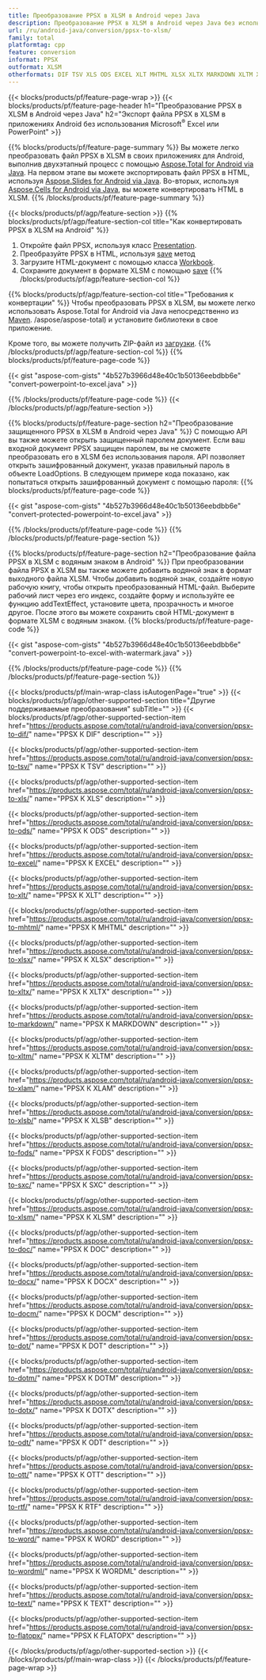 ```yaml
---
title: Преобразование PPSX в XLSM в Android через Java
description: Преобразование PPSX в XLSM в Android через Java без использования Microsoft Excel или PowerPoint
url: /ru/android-java/conversion/ppsx-to-xlsm/
family: total
platformtag: cpp
feature: conversion
informat: PPSX
outformat: XLSM
otherformats: DIF TSV XLS ODS EXCEL XLT MHTML XLSX XLTX MARKDOWN XLTM XLAM XLSB FODS SXC CSV DOC DOCX DOCM DOT DOTM DOTX ODT OTT RTF WORD WORDML TEXT FLATOPX
---
```

{{< blocks/products/pf/feature-page-wrap >}}
{{< blocks/products/pf/feature-page-header h1="Преобразование PPSX в XLSM в Android через Java" h2="Экспорт файла PPSX в XLSM в приложениях Android без использования Microsoft<sup>&reg;</sup> Excel или PowerPoint" >}}

{{% blocks/products/pf/feature-page-summary %}}
Вы можете легко преобразовать файл PPSX в XLSM в своих приложениях для Android, выполнив двухэтапный процесс с помощью [Aspose.Total for Android via Java](https://products.aspose.com/total/android-java/). На первом этапе вы можете экспортировать файл PPSX в HTML, используя [Aspose.Slides for Android via Java](https://products.aspose.com/slides/android-java/). Во-вторых, используя [Aspose.Cells for Android via Java](https://products.aspose.com/cells/android-java/), вы можете конвертировать HTML в XLSM. 
{{% /blocks/products/pf/feature-page-summary  %}}

{{< blocks/products/pf/agp/feature-section >}}
{{% blocks/products/pf/agp/feature-section-col title="Как конвертировать PPSX в XLSM на Android" %}}
1. Откройте файл PPSX, используя класс [Presentation](https://reference.aspose.com/slides/java/com.aspose.slides/Presentation).
2. Преобразуйте PPSX в HTML, используя [save](https://reference.aspose.com/slides/java/com.aspose.slides/Presentation#save-java.lang.String-int-com.aspose.slides.ISaveOptions-) метод
3. Загрузите HTML-документ с помощью класса [Workbook](https://reference.aspose.com/cells/java/com.aspose.cells/Workbook).
4. Сохраните документ в формате XLSM с помощью [save](https://reference.aspose.com/cells/java/com.aspose.cells/)
{{% /blocks/products/pf/agp/feature-section-col %}}

{{% blocks/products/pf/agp/feature-section-col title="Требования к конвертации" %}}
Чтобы преобразовать PPSX в XLSM, вы можете легко использовать Aspose.Total for Android via Java непосредственно из [Maven](https://repository.aspose.com/webapp/#/artifacts/browse/tree/General/repo/com). /aspose/aspose-total) и установите библиотеки в свое приложение.

Кроме того, вы можете получить ZIP-файл из [загрузки](https://downloads.aspose.com/total/androidjava).
{{% /blocks/products/pf/agp/feature-section-col %}}
{{% blocks/products/pf/feature-page-code %}}

{{< gist "aspose-com-gists" "4b527b3966d48e40c1b50136eebdbb6e" "convert-powerpoint-to-excel.java" >}}


{{% /blocks/products/pf/feature-page-code %}}
{{< /blocks/products/pf/agp/feature-section >}}

{{% blocks/products/pf/feature-page-section  h2="Преобразование защищенного PPSX в XLSM в Android через Java" %}}
С помощью API вы также можете открыть защищенный паролем документ. Если ваш входной документ PPSX защищен паролем, вы не сможете преобразовать его в XLSM без использования пароля. API позволяет открыть зашифрованный документ, указав правильный пароль в объекте LoadOptions. В следующем примере кода показано, как попытаться открыть зашифрованный документ с помощью пароля:
{{% blocks/products/pf/feature-page-code %}}

{{< gist "aspose-com-gists" "4b527b3966d48e40c1b50136eebdbb6e" "convert-protected-powerpoint-to-excel.java" >}}
{{% /blocks/products/pf/feature-page-code  %}}
{{% /blocks/products/pf/feature-page-section %}}

{{% blocks/products/pf/feature-page-section  h2="Преобразование файла PPSX в XLSM с водяным знаком в Android" %}}
При преобразовании файла PPSX в XLSM вы также можете добавить водяной знак в формат выходного файла XLSM. Чтобы добавить водяной знак, создайте новую рабочую книгу, чтобы открыть преобразованный HTML-файл. Выберите рабочий лист через его индекс, создайте форму и используйте ее функцию addTextEffect, установите цвета, прозрачность и многое другое. После этого вы можете сохранить свой HTML-документ в формате XLSM с водяным знаком.
{{% blocks/products/pf/feature-page-code %}}

{{< gist "aspose-com-gists" "4b527b3966d48e40c1b50136eebdbb6e" "convert-powerpoint-to-excel-with-watermark.java" >}}
{{% /blocks/products/pf/feature-page-code  %}}
{{% /blocks/products/pf/feature-page-section %}}

{{< blocks/products/pf/main-wrap-class isAutogenPage="true" >}}
{{< blocks/products/pf/agp/other-supported-section title="Другие поддерживаемые преобразования" subTitle="" >}}
{{< blocks/products/pf/agp/other-supported-section-item href="https://products.aspose.com/total/ru/android-java/conversion/ppsx-to-dif/" name="PPSX К DIF" description="" >}}

{{< blocks/products/pf/agp/other-supported-section-item href="https://products.aspose.com/total/ru/android-java/conversion/ppsx-to-tsv/" name="PPSX К TSV" description="" >}}

{{< blocks/products/pf/agp/other-supported-section-item href="https://products.aspose.com/total/ru/android-java/conversion/ppsx-to-xls/" name="PPSX К XLS" description="" >}}

{{< blocks/products/pf/agp/other-supported-section-item href="https://products.aspose.com/total/ru/android-java/conversion/ppsx-to-ods/" name="PPSX К ODS" description="" >}}

{{< blocks/products/pf/agp/other-supported-section-item href="https://products.aspose.com/total/ru/android-java/conversion/ppsx-to-excel/" name="PPSX К EXCEL" description="" >}}

{{< blocks/products/pf/agp/other-supported-section-item href="https://products.aspose.com/total/ru/android-java/conversion/ppsx-to-xlt/" name="PPSX К XLT" description="" >}}

{{< blocks/products/pf/agp/other-supported-section-item href="https://products.aspose.com/total/ru/android-java/conversion/ppsx-to-mhtml/" name="PPSX К MHTML" description="" >}}

{{< blocks/products/pf/agp/other-supported-section-item href="https://products.aspose.com/total/ru/android-java/conversion/ppsx-to-xlsx/" name="PPSX К XLSX" description="" >}}

{{< blocks/products/pf/agp/other-supported-section-item href="https://products.aspose.com/total/ru/android-java/conversion/ppsx-to-xltx/" name="PPSX К XLTX" description="" >}}

{{< blocks/products/pf/agp/other-supported-section-item href="https://products.aspose.com/total/ru/android-java/conversion/ppsx-to-markdown/" name="PPSX К MARKDOWN" description="" >}}

{{< blocks/products/pf/agp/other-supported-section-item href="https://products.aspose.com/total/ru/android-java/conversion/ppsx-to-xltm/" name="PPSX К XLTM" description="" >}}

{{< blocks/products/pf/agp/other-supported-section-item href="https://products.aspose.com/total/ru/android-java/conversion/ppsx-to-xlam/" name="PPSX К XLAM" description="" >}}

{{< blocks/products/pf/agp/other-supported-section-item href="https://products.aspose.com/total/ru/android-java/conversion/ppsx-to-xlsb/" name="PPSX К XLSB" description="" >}}

{{< blocks/products/pf/agp/other-supported-section-item href="https://products.aspose.com/total/ru/android-java/conversion/ppsx-to-fods/" name="PPSX К FODS" description="" >}}

{{< blocks/products/pf/agp/other-supported-section-item href="https://products.aspose.com/total/ru/android-java/conversion/ppsx-to-sxc/" name="PPSX К SXC" description="" >}}

{{< blocks/products/pf/agp/other-supported-section-item href="https://products.aspose.com/total/ru/android-java/conversion/ppsx-to-xlsm/" name="PPSX К XLSM" description="" >}}

{{< blocks/products/pf/agp/other-supported-section-item href="https://products.aspose.com/total/ru/android-java/conversion/ppsx-to-doc/" name="PPSX К DOC" description="" >}}

{{< blocks/products/pf/agp/other-supported-section-item href="https://products.aspose.com/total/ru/android-java/conversion/ppsx-to-docx/" name="PPSX К DOCX" description="" >}}

{{< blocks/products/pf/agp/other-supported-section-item href="https://products.aspose.com/total/ru/android-java/conversion/ppsx-to-docm/" name="PPSX К DOCM" description="" >}}

{{< blocks/products/pf/agp/other-supported-section-item href="https://products.aspose.com/total/ru/android-java/conversion/ppsx-to-dot/" name="PPSX К DOT" description="" >}}

{{< blocks/products/pf/agp/other-supported-section-item href="https://products.aspose.com/total/ru/android-java/conversion/ppsx-to-dotm/" name="PPSX К DOTM" description="" >}}

{{< blocks/products/pf/agp/other-supported-section-item href="https://products.aspose.com/total/ru/android-java/conversion/ppsx-to-dotx/" name="PPSX К DOTX" description="" >}}

{{< blocks/products/pf/agp/other-supported-section-item href="https://products.aspose.com/total/ru/android-java/conversion/ppsx-to-odt/" name="PPSX К ODT" description="" >}}

{{< blocks/products/pf/agp/other-supported-section-item href="https://products.aspose.com/total/ru/android-java/conversion/ppsx-to-ott/" name="PPSX К OTT" description="" >}}

{{< blocks/products/pf/agp/other-supported-section-item href="https://products.aspose.com/total/ru/android-java/conversion/ppsx-to-rtf/" name="PPSX К RTF" description="" >}}

{{< blocks/products/pf/agp/other-supported-section-item href="https://products.aspose.com/total/ru/android-java/conversion/ppsx-to-word/" name="PPSX К WORD" description="" >}}

{{< blocks/products/pf/agp/other-supported-section-item href="https://products.aspose.com/total/ru/android-java/conversion/ppsx-to-wordml/" name="PPSX К WORDML" description="" >}}

{{< blocks/products/pf/agp/other-supported-section-item href="https://products.aspose.com/total/ru/android-java/conversion/ppsx-to-text/" name="PPSX К TEXT" description="" >}}

{{< blocks/products/pf/agp/other-supported-section-item href="https://products.aspose.com/total/ru/android-java/conversion/ppsx-to-flatopx/" name="PPSX К FLATOPX" description="" >}}


{{< /blocks/products/pf/agp/other-supported-section >}}
{{< /blocks/products/pf/main-wrap-class >}}
{{< /blocks/products/pf/feature-page-wrap >}}